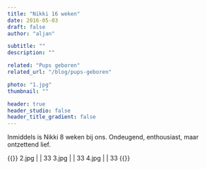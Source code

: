 ```yaml
---
title: "Nikki 16 weken"
date: 2016-05-03
draft: false
author: "aljan"

subtitle: ""
description: ""

related: "Pups geboren"
related_url: "/blog/pups-geboren"

photo: "1.jpg"
thumbnail: ""

header: true
header_studio: false
header_title_gradient: false
---
```


Inmiddels is Nikki 8 weken bij ons. Ondeugend, enthousiast, maar ontzettend lief.

<!-- Gallery -->
{{<photos footnote="" >}}
2.jpg | | 33
3.jpg | | 33
4.jpg | | 33
{{</photos>}}
